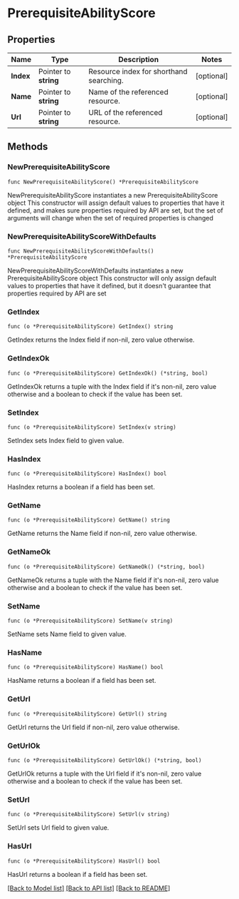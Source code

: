 # PrerequisiteAbilityScore

## Properties

Name | Type | Description | Notes
------------ | ------------- | ------------- | -------------
**Index** | Pointer to **string** | Resource index for shorthand searching. | [optional] 
**Name** | Pointer to **string** | Name of the referenced resource. | [optional] 
**Url** | Pointer to **string** | URL of the referenced resource. | [optional] 

## Methods

### NewPrerequisiteAbilityScore

`func NewPrerequisiteAbilityScore() *PrerequisiteAbilityScore`

NewPrerequisiteAbilityScore instantiates a new PrerequisiteAbilityScore object
This constructor will assign default values to properties that have it defined,
and makes sure properties required by API are set, but the set of arguments
will change when the set of required properties is changed

### NewPrerequisiteAbilityScoreWithDefaults

`func NewPrerequisiteAbilityScoreWithDefaults() *PrerequisiteAbilityScore`

NewPrerequisiteAbilityScoreWithDefaults instantiates a new PrerequisiteAbilityScore object
This constructor will only assign default values to properties that have it defined,
but it doesn't guarantee that properties required by API are set

### GetIndex

`func (o *PrerequisiteAbilityScore) GetIndex() string`

GetIndex returns the Index field if non-nil, zero value otherwise.

### GetIndexOk

`func (o *PrerequisiteAbilityScore) GetIndexOk() (*string, bool)`

GetIndexOk returns a tuple with the Index field if it's non-nil, zero value otherwise
and a boolean to check if the value has been set.

### SetIndex

`func (o *PrerequisiteAbilityScore) SetIndex(v string)`

SetIndex sets Index field to given value.

### HasIndex

`func (o *PrerequisiteAbilityScore) HasIndex() bool`

HasIndex returns a boolean if a field has been set.

### GetName

`func (o *PrerequisiteAbilityScore) GetName() string`

GetName returns the Name field if non-nil, zero value otherwise.

### GetNameOk

`func (o *PrerequisiteAbilityScore) GetNameOk() (*string, bool)`

GetNameOk returns a tuple with the Name field if it's non-nil, zero value otherwise
and a boolean to check if the value has been set.

### SetName

`func (o *PrerequisiteAbilityScore) SetName(v string)`

SetName sets Name field to given value.

### HasName

`func (o *PrerequisiteAbilityScore) HasName() bool`

HasName returns a boolean if a field has been set.

### GetUrl

`func (o *PrerequisiteAbilityScore) GetUrl() string`

GetUrl returns the Url field if non-nil, zero value otherwise.

### GetUrlOk

`func (o *PrerequisiteAbilityScore) GetUrlOk() (*string, bool)`

GetUrlOk returns a tuple with the Url field if it's non-nil, zero value otherwise
and a boolean to check if the value has been set.

### SetUrl

`func (o *PrerequisiteAbilityScore) SetUrl(v string)`

SetUrl sets Url field to given value.

### HasUrl

`func (o *PrerequisiteAbilityScore) HasUrl() bool`

HasUrl returns a boolean if a field has been set.


[[Back to Model list]](../README.md#documentation-for-models) [[Back to API list]](../README.md#documentation-for-api-endpoints) [[Back to README]](../README.md)


